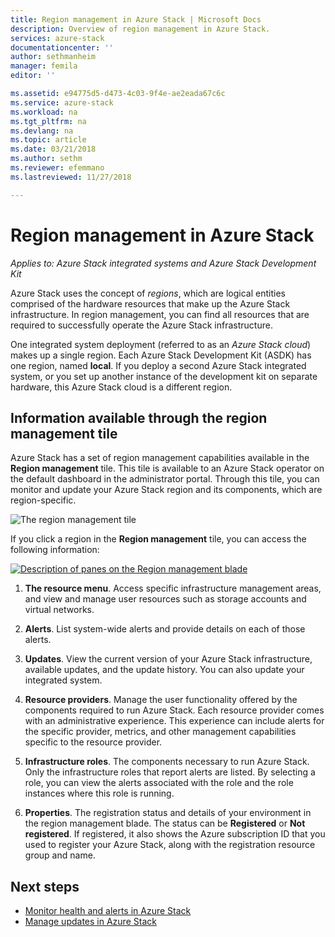 ```yaml
---
title: Region management in Azure Stack | Microsoft Docs
description: Overview of region management in Azure Stack.
services: azure-stack
documentationcenter: ''
author: sethmanheim
manager: femila
editor: ''

ms.assetid: e94775d5-d473-4c03-9f4e-ae2eada67c6c
ms.service: azure-stack
ms.workload: na
ms.tgt_pltfrm: na
ms.devlang: na
ms.topic: article
ms.date: 03/21/2018
ms.author: sethm
ms.reviewer: efemmano
ms.lastreviewed: 11/27/2018

---
```


# Region management in Azure Stack

*Applies to: Azure Stack integrated systems and Azure Stack Development Kit*

Azure Stack uses the concept of *regions*, which are logical entities comprised of the hardware resources that make up the Azure Stack infrastructure. In region management, you can find all resources that are required to successfully operate the Azure Stack infrastructure.

One integrated system deployment (referred to as an *Azure Stack cloud*) makes up a single region. Each Azure Stack Development Kit (ASDK) has one region, named **local**. If you deploy a second Azure Stack integrated system, or you set up another instance of the development kit on separate hardware, this Azure Stack cloud is a different region.

## Information available through the region management tile

Azure Stack has a set of region management capabilities available in the **Region management** tile. This tile is available to an Azure Stack operator on the default dashboard in the administrator portal. Through this tile, you can monitor and update your Azure Stack region and its components, which are region-specific.

![The region management tile](media/azure-stack-region-management/image1.png)

If you click a region in the **Region management** tile, you can access the following information:

[![Description of panes on the Region management blade](media/azure-stack-region-management/regionssm.png "Region management blade")](media/azure-stack-region-management/regions.png#lightbox)

1. **The resource menu**. Access specific infrastructure management areas, and view and manage user resources such as storage accounts and virtual networks.

2. **Alerts**. List system-wide alerts and provide details on each of those alerts.

3. **Updates**. View the current version of your Azure Stack infrastructure, available updates, and the update history. You can also update your integrated system.

4. **Resource providers**. Manage the user functionality offered by the components required to run Azure Stack. Each resource provider comes with an administrative experience. This experience can include alerts for the specific provider, metrics, and other management capabilities specific to the resource provider.

5. **Infrastructure roles**. The components necessary to run Azure Stack. Only the infrastructure roles that report alerts are listed. By selecting a role, you can view the alerts associated with the role and the role instances where this role is running.

6. **Properties**. The registration status and details of your environment in the region management blade. The status can be **Registered** or **Not registered**. If registered, it also shows the Azure subscription ID that you used to register your Azure Stack, along with the registration resource group and name.

## Next steps

- [Monitor health and alerts in Azure Stack](azure-stack-monitor-health.md)
- [Manage updates in Azure Stack](azure-stack-updates.md)
